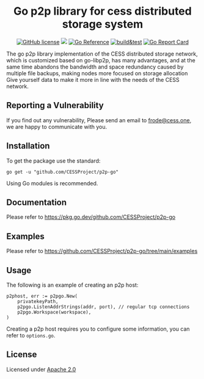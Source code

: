 <div align="center">

# Go p2p library for cess distributed storage system

[![GitHub license](https://img.shields.io/badge/license-Apache2-blue)](#LICENSE) <a href=""><img src="https://img.shields.io/badge/golang-%3E%3D1.19-blue.svg" /></a> [![Go Reference](https://pkg.go.dev/badge/github.com/CESSProject/p2p-go.svg)](https://pkg.go.dev/github.com/CESSProject/p2p-go) [![build&test](https://github.com/CESSProject/p2p-go/actions/workflows/build&test.yml/badge.svg)](https://github.com/CESSProject/p2p-go/actions/workflows/build&test.yml) [![Go Report Card](https://goreportcard.com/badge/github.com/CESSProject/p2p-go)](https://goreportcard.com/report/github.com/CESSProject/p2p-go)

</div>

The go p2p library implementation of the CESS distributed storage network, which is customized based on go-libp2p, has many advantages, and at the same time abandons the bandwidth and space redundancy caused by multiple file backups, making nodes more focused on storage allocation Give yourself data to make it more in line with the needs of the CESS network.

## Reporting a Vulnerability
If you find out any vulnerability, Please send an email to frode@cess.one, we are happy to communicate with you.

## Installation
To get the package use the standard:
```
go get -u "github.com/CESSProject/p2p-go"
```
Using Go modules is recommended.

## Documentation 
Please refer to https://pkg.go.dev/github.com/CESSProject/p2p-go

## Examples
Please refer to https://github.com/CESSProject/p2p-go/tree/main/examples

## Usage

The following is an example of creating an p2p host:
```
p2phost, err := p2pgo.New(
    privatekeyPath,
    p2pgo.ListenAddrStrings(addr, port), // regular tcp connections
    p2pgo.Workspace(workspace),
)
```
Creating a p2p host requires you to configure some information, you can refer to `options.go`.

## License
Licensed under [Apache 2.0](https://github.com/CESSProject/p2p-go/blob/main/LICENSE)
